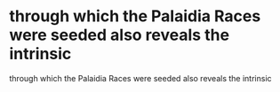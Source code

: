 # through which the Palaidia Races were seeded also reveals the intrinsic

through which the Palaidia Races were seeded also reveals the intrinsic